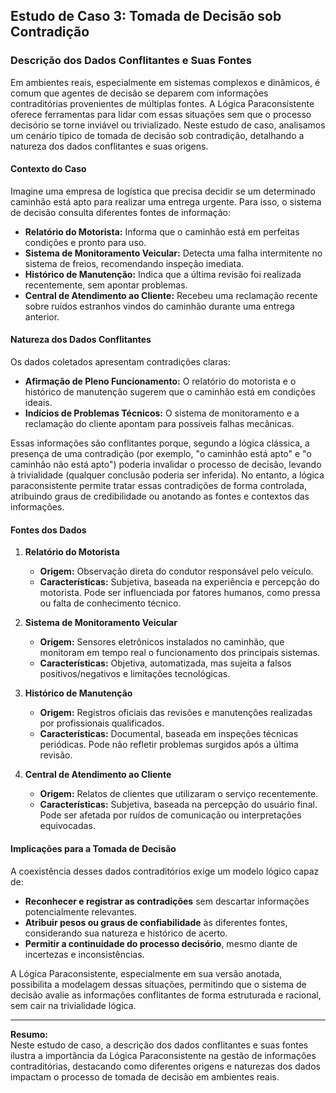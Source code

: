 
## Estudo de Caso 3: Tomada de Decisão sob Contradição

### Descrição dos Dados Conflitantes e Suas Fontes

Em ambientes reais, especialmente em sistemas complexos e dinâmicos, é comum que agentes de decisão se deparem com informações contraditórias provenientes de múltiplas fontes. A Lógica Paraconsistente oferece ferramentas para lidar com essas situações sem que o processo decisório se torne inviável ou trivializado. Neste estudo de caso, analisamos um cenário típico de tomada de decisão sob contradição, detalhando a natureza dos dados conflitantes e suas origens.

#### Contexto do Caso

Imagine uma empresa de logística que precisa decidir se um determinado caminhão está apto para realizar uma entrega urgente. Para isso, o sistema de decisão consulta diferentes fontes de informação:

- **Relatório do Motorista:** Informa que o caminhão está em perfeitas condições e pronto para uso.
- **Sistema de Monitoramento Veicular:** Detecta uma falha intermitente no sistema de freios, recomendando inspeção imediata.
- **Histórico de Manutenção:** Indica que a última revisão foi realizada recentemente, sem apontar problemas.
- **Central de Atendimento ao Cliente:** Recebeu uma reclamação recente sobre ruídos estranhos vindos do caminhão durante uma entrega anterior.

#### Natureza dos Dados Conflitantes

Os dados coletados apresentam contradições claras:

- **Afirmação de Pleno Funcionamento:** O relatório do motorista e o histórico de manutenção sugerem que o caminhão está em condições ideais.
- **Indícios de Problemas Técnicos:** O sistema de monitoramento e a reclamação do cliente apontam para possíveis falhas mecânicas.

Essas informações são conflitantes porque, segundo a lógica clássica, a presença de uma contradição (por exemplo, "o caminhão está apto" e "o caminhão não está apto") poderia invalidar o processo de decisão, levando à trivialidade (qualquer conclusão poderia ser inferida). No entanto, a lógica paraconsistente permite tratar essas contradições de forma controlada, atribuindo graus de credibilidade ou anotando as fontes e contextos das informações.

#### Fontes dos Dados

1. **Relatório do Motorista**
   - **Origem:** Observação direta do condutor responsável pelo veículo.
   - **Características:** Subjetiva, baseada na experiência e percepção do motorista. Pode ser influenciada por fatores humanos, como pressa ou falta de conhecimento técnico.

2. **Sistema de Monitoramento Veicular**
   - **Origem:** Sensores eletrônicos instalados no caminhão, que monitoram em tempo real o funcionamento dos principais sistemas.
   - **Características:** Objetiva, automatizada, mas sujeita a falsos positivos/negativos e limitações tecnológicas.

3. **Histórico de Manutenção**
   - **Origem:** Registros oficiais das revisões e manutenções realizadas por profissionais qualificados.
   - **Características:** Documental, baseada em inspeções técnicas periódicas. Pode não refletir problemas surgidos após a última revisão.

4. **Central de Atendimento ao Cliente**
   - **Origem:** Relatos de clientes que utilizaram o serviço recentemente.
   - **Características:** Subjetiva, baseada na percepção do usuário final. Pode ser afetada por ruídos de comunicação ou interpretações equivocadas.

#### Implicações para a Tomada de Decisão

A coexistência desses dados contraditórios exige um modelo lógico capaz de:

- **Reconhecer e registrar as contradições** sem descartar informações potencialmente relevantes.
- **Atribuir pesos ou graus de confiabilidade** às diferentes fontes, considerando sua natureza e histórico de acerto.
- **Permitir a continuidade do processo decisório**, mesmo diante de incertezas e inconsistências.

A Lógica Paraconsistente, especialmente em sua versão anotada, possibilita a modelagem dessas situações, permitindo que o sistema de decisão avalie as informações conflitantes de forma estruturada e racional, sem cair na trivialidade lógica.

___

**Resumo:**  
Neste estudo de caso, a descrição dos dados conflitantes e suas fontes ilustra a importância da Lógica Paraconsistente na gestão de informações contraditórias, destacando como diferentes origens e naturezas dos dados impactam o processo de tomada de decisão em ambientes reais.

